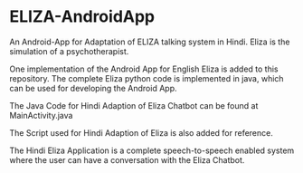 # ELIZA-AndroidApp
An Android-App for Adaptation of ELIZA talking system in Hindi. Eliza is the simulation of a psychotherapist.


One implementation of the Android App for English Eliza is added to this repository. The complete Eliza python code is implemented in java, which can be used for developing the Android App.

The Java Code for Hindi Adaption of Eliza Chatbot can be found at MainActivity.java

The Script used for Hindi Adaption of Eliza is also added for reference. 

The Hindi Eliza Application is a complete speech-to-speech enabled system where the user can have a conversation with the Eliza Chatbot.
